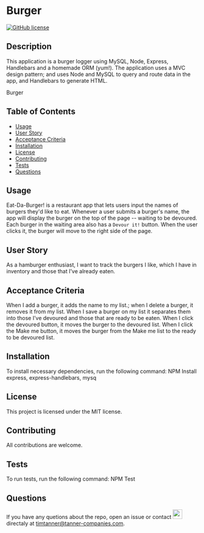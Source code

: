  # Burger
  [![GitHub license](https://img.shields.io/badge/license-MIT-Blue.svg)](Burger)
  
  ## Description
  This application is a burger logger using MySQL, Node, Express, Handlebars and a homemade ORM (yum!).  The application uses a MVC design pattern; and uses Node and MySQL to query and route data in the app, and Handlebars to generate HTML.
  
  Burger
  
  ## Table of Contents
  * [Usage](#Usage)
  * [User Story](#User-Story)
  * [Acceptance Criteria](#Acceptance-Criteria)
  * [Installation](#installation)
  * [License](#License)
  * [Contributing](#Contributing)
  * [Tests](#Tests)
  * [Questions](#Questions)
  
  ## Usage
  Eat-Da-Burger! is a restaurant app that lets users input the names of burgers they'd like to eat.  Whenever a user submits a burger's name, the app will display the burger on the top of the page -- waiting to be devoured.   Each burger in the waiting area also has a `Devour it!` button. When the user clicks it, the burger will move to the right side of the page. 
  
  ## User Story
  As a hamburger enthusiast, I want to track the burgers I like, which I have in inventory and those that I’ve already eaten.
  
  ## Acceptance Criteria
  When I add a burger, it adds the name to my list.; when I delete a burger, it removes it from my list.  When I save a burger on my list it separates them into those I’ve devoured and those that are ready to be eaten.  When I click the devoured button, it moves the burger to the devoured list.  When I click the Make me button, it moves the burger from the Make me list to the ready to be devoured list.
  
  ## Installation
  To install necessary dependencies, run the following command:
  NPM Install express, express-handlebars, mysq 
  
  ## License
  This project is licensed under the  MIT license.
  
  ## Contributing
  All contributions are welcome.
  
  ## Tests
  To run tests, run the following command:
  NPM Test
  
  ## Questions
  
  If you have any quetions about the repo, open an issue or contact <img src="https://avatars2.githubusercontent.com/u/59519025?v=4" width="25" height="25"> directaly at timtanner@tanner-companies.com.
  